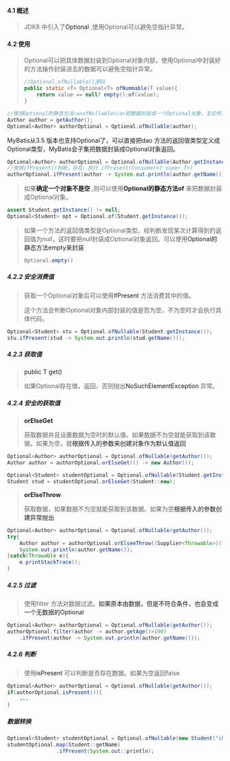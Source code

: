 #### 4.1 概述

> JDK8 中引入了<a>Optional</a> ,使用Optional可以避免空指针异常。

#### 4.2 使用

> Optional可以把具体数据封装到Optional对象内部，使用Optional中封装好的方法操作封装进去的数据可以避免空指针异常。
>
> ```java
> //Optional.ofNullable()源码
> public static <T> Optional<T> ofNummable(T value){
>     return value == null? empty():of(value);
> }
> ```
>
> 

```java
//使用Optional的静态方法<a>ofNullable</a>把数据封装成一个Optional对象，无论传入的参数是否为null都不会出问题。
Author author = getAuthor();
Optional<Author> authorOptional = Optional.ofNullable(author);
```

MyBatis从3.5 版本也支持Optional了，可以直接把dao 方法的返回值类型定义成Optional类型，MyBatis会子集把数据封装成Optional对象返回。

```java
Optional<Author> authorOptional = Optional.ofNullable(Author.getInstance());
//使用ifPresent()判断，存在，执行 ifPresent(Consumer<? super T>)
authorOptional.ifPresent(author -> System.out.println(author.getName()));
```



> 如果<a>**确定一个对象不是空**</a> ,则可以使用<a>**Optional的静态方法of**</a> 来把数据封装成Optional对象。

```java
assert Student.getInstance() != null;
Optional<Student> opt = Optional.of(Student.getInstance());
```

> 如果一个方法的返回值类型是Optional类型。经判断发现某次计算得到的返回值为null，这时要把null封装成Optional对象返回。可以使用<a>Optional的静态方法empty来封装</a> 
>
> ```java
> Optional.empty()
> ```
>
> 

##### 4.2.2 安全消费值

> 获取一个Optional对象后可以使用<a>ifPresent</a> 方法消费其中的值。
>
> 这个方法会判断Optional对象内部封装的值是否为空，不为空时才会执行具体代码。

```java
Optional<Student> stu = Optional.ofNullable(Student.getInstance());
stu.ifPresent(stud -> System.out.println(stud.getName()));
```

##### 4.2.3 获取值

> <a>public T get()</a> 
>
> 如果Optional存在值，返回，否则抛出<a>NoSuchElementException</a> 异常。

##### 4.2.4 安全的获取值

> <a>**orElseGet**</a> 
>
> 获取数据并且设置数据为空时的默认值。如果数据不为空就能获取到该数据。如果为空，就<a>根据传入的参数来创建对象作为默认值返回</a> 

```java
Optional<Author> authorOptional = Optional.ofNullable(getAuthor());
Author author = authorOptional.orElseGet(() -> new Author());
```

```java
Optional<Student> studentOptional = Optional.ofNullable(Student.getInstance());
Student stud = studentOptional.orElseGet(Student::new);
```

> <a>**orElseThrow**</a> 
>
> 获取数据，如果数据不为空就能获取到该数据。如果为空<a>根据传入的参数创建异常抛出</a> 

```java
Optional<Author> authorOptional = Optional.ofNullable(getAuthor());
try{
    Author author = authorOptional.orElseeThrow((Supplier<Throwable>)() -> new RuntimeException("author is null"));
    System.out.println(author.getName());
}catch(Throwable e){
    e.printStackTrace();
}
```

##### 4.2.5 过滤

> 使用filter 方法对数据过滤。<a>如果原本由数据，但是不符合条件，也会变成一个无数据的Optional</a> 

```java
Optional<Author> authorOptional = Optional.ofNullable(getAuthor());
authorOptional.filter(author -> author.getAge()>100)
    .ifPresent(author -> System.out.println(author.getName()));
```

##### 4.2.6 判断

> 使用<a>isPresent</a> 可以判断是否存在数据。如果为空返回false.

```java
Optional<Author> authorOptional = Optional.ofNullable(getAuthor());
if(authorOptional.isPresent()){
    ...
}
```

##### 数据转换

```java
Optional<Student> studentOptional = Optional.ofNullable(new Student("chandler",12));
studentOptional.map(Student::getName)
                .ifPresent(System.out::println);
```

